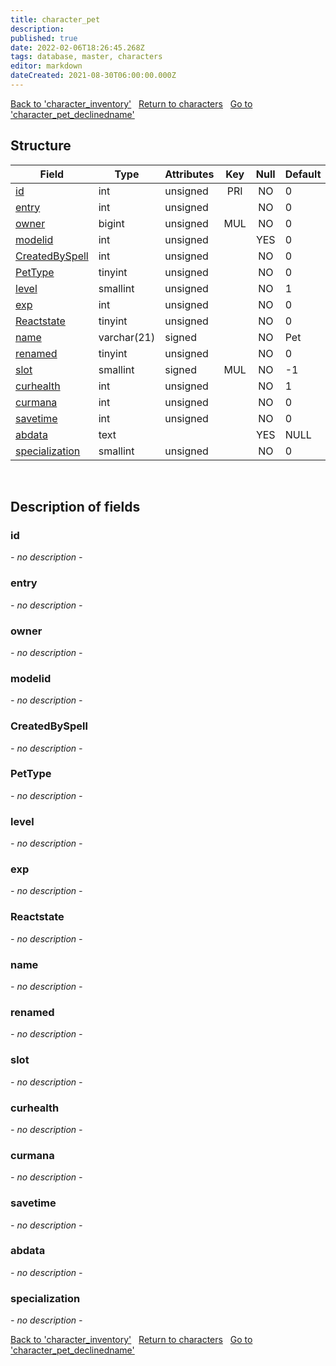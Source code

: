 ```yaml
---
title: character_pet
description: 
published: true
date: 2022-02-06T18:26:45.268Z
tags: database, master, characters
editor: markdown
dateCreated: 2021-08-30T06:00:00.000Z
---
```


<a href="https://trinitycore.info/en/database/master/characters/character_inventory" class="mt-5 v-btn v-btn--depressed v-btn--flat v-btn--outlined theme--light v-size--default darkblue--text text--lighten-3"><span class="v-btn__content"><i aria-hidden="true" class="v-icon notranslate v-icon--left mdi mdi-arrow-left theme--light"></i><span>Back to 'character_inventory'</span></span></a>&nbsp;&nbsp;&nbsp;<a href="https://trinitycore.info/en/database/master/characters/home" class="mt-5 v-btn v-btn--depressed v-btn--flat v-btn--outlined theme--light v-size--default darkblue--text text--lighten-3"><span class="v-btn__content"><i aria-hidden="true" class="v-icon notranslate v-icon--left mdi mdi-home-outline theme--light"></i><span>Return to characters</span></span></a>&nbsp;&nbsp;&nbsp;<a href="https://trinitycore.info/en/database/master/characters/character_pet_declinedname" class="mt-5 v-btn v-btn--depressed v-btn--flat v-btn--outlined theme--light v-size--default darkblue--text text--lighten-3"><span class="v-btn__content"><span>Go to 'character_pet_declinedname'</span><i aria-hidden="true" class="v-icon notranslate v-icon--right mdi mdi-arrow-right theme--light"></i></span></a>

## Structure

| Field | Type | Attributes | Key | Null | Default | Extra | Comment |
| --- | --- | --- | :---: | :---: | --- | --- | --- |
| [id](#id) | int | unsigned | PRI | NO | 0 |  |  |
| [entry](#entry) | int | unsigned |  | NO | 0 |  |  |
| [owner](#owner) | bigint | unsigned | MUL | NO | 0 |  |  |
| [modelid](#modelid) | int | unsigned |  | YES | 0 |  |  |
| [CreatedBySpell](#createdbyspell) | int | unsigned |  | NO | 0 |  |  |
| [PetType](#pettype) | tinyint | unsigned |  | NO | 0 |  |  |
| [level](#level) | smallint | unsigned |  | NO | 1 |  |  |
| [exp](#exp) | int | unsigned |  | NO | 0 |  |  |
| [Reactstate](#reactstate) | tinyint | unsigned |  | NO | 0 |  |  |
| [name](#name) | varchar(21) | signed |  | NO | Pet |  |  |
| [renamed](#renamed) | tinyint | unsigned |  | NO | 0 |  |  |
| [slot](#slot) | smallint | signed | MUL | NO | -1 |  |  |
| [curhealth](#curhealth) | int | unsigned |  | NO | 1 |  |  |
| [curmana](#curmana) | int | unsigned |  | NO | 0 |  |  |
| [savetime](#savetime) | int | unsigned |  | NO | 0 |  |  |
| [abdata](#abdata) | text |  |  | YES | NULL |  |  |
| [specialization](#specialization) | smallint | unsigned |  | NO | 0 |  |  |
&nbsp;
## Description of fields

### id
*- no description -*
&nbsp;

### entry
*- no description -*
&nbsp;

### owner
*- no description -*
&nbsp;

### modelid
*- no description -*
&nbsp;

### CreatedBySpell
*- no description -*
&nbsp;

### PetType
*- no description -*
&nbsp;

### level
*- no description -*
&nbsp;

### exp
*- no description -*
&nbsp;

### Reactstate
*- no description -*
&nbsp;

### name
*- no description -*
&nbsp;

### renamed
*- no description -*
&nbsp;

### slot
*- no description -*
&nbsp;

### curhealth
*- no description -*
&nbsp;

### curmana
*- no description -*
&nbsp;

### savetime
*- no description -*
&nbsp;

### abdata
*- no description -*
&nbsp;

### specialization
*- no description -*
&nbsp;

<a href="https://trinitycore.info/en/database/master/characters/character_inventory" class="mt-5 v-btn v-btn--depressed v-btn--flat v-btn--outlined theme--light v-size--default darkblue--text text--lighten-3"><span class="v-btn__content"><i aria-hidden="true" class="v-icon notranslate v-icon--left mdi mdi-arrow-left theme--light"></i><span>Back to 'character_inventory'</span></span></a>&nbsp;&nbsp;&nbsp;<a href="https://trinitycore.info/en/database/master/characters/home" class="mt-5 v-btn v-btn--depressed v-btn--flat v-btn--outlined theme--light v-size--default darkblue--text text--lighten-3"><span class="v-btn__content"><i aria-hidden="true" class="v-icon notranslate v-icon--left mdi mdi-home-outline theme--light"></i><span>Return to characters</span></span></a>&nbsp;&nbsp;&nbsp;<a href="https://trinitycore.info/en/database/master/characters/character_pet_declinedname" class="mt-5 v-btn v-btn--depressed v-btn--flat v-btn--outlined theme--light v-size--default darkblue--text text--lighten-3"><span class="v-btn__content"><span>Go to 'character_pet_declinedname'</span><i aria-hidden="true" class="v-icon notranslate v-icon--right mdi mdi-arrow-right theme--light"></i></span></a>

